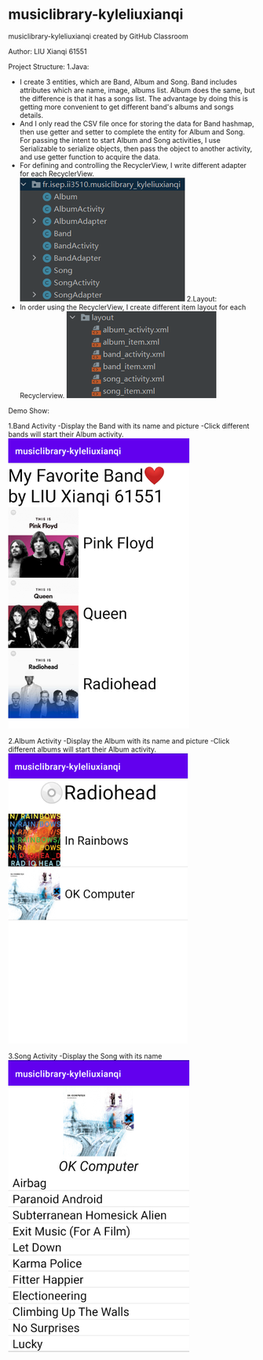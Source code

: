 # musiclibrary-kyleliuxianqi
musiclibrary-kyleliuxianqi created by GitHub Classroom

Author: LIU Xianqi 61551

Project Structure:
1.Java: 
- I create 3 entities, which are Band, Album and Song. Band includes attributes which are name,
image, albums list. Album does the same, but the difference is that it has a songs list. The advantage 
by doing this is getting more convenient to get different band's albums and songs details.
- And I only read the CSV file once for storing the data for Band hashmap, then use getter and setter to
complete the entity for Album and Song. For passing the intent to start Album and Song activities, I 
use Serializable to serialize objects, then pass the object to another activity, and use getter function
to acquire the data.
- For defining and controlling the RecyclerView, I write different adapter for each RecyclerView.
![img_3.png](img_3.png)
2.Layout:
- In order using the RecyclerView, I create different item layout for each Recyclerview.
![img_4.png](img_4.png)

Demo Show:

1.Band Activity
-Display the Band with its name and picture
-Click different bands will start their Album activity.
![img.png](img.png)

2.Album Activity
-Display the Album with its name and picture
-Click different albums will start their Album activity.
![img_1.png](img_1.png)

3.Song Activity
-Display the Song with its name
![img_2.png](img_2.png)
